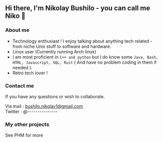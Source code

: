 ## Hi there, I'm Nikolay Bushilo - you can call me Niko 👋

### About me

- Technology enthusiast ! I enjoy talking about anything tech related - from niche Unix stuff to software and hardware.
- Linux user (Currently running Arch linux)
- I am most proficient in `C++ and python` but I do know some `Java, Bash, HTML, Javascript, SQL, Rust` ( And have no problem coding in them if needed ).
- Retro tech lover !

### Contact me  

If you have any questions or wish to collaborate.

Via mail : bushilo.nikolay1@gmail.com  
Twitter  : @---------------

### My other projects

See PHM for more

<!--
**Niko7334/Niko7334** is a ✨ _special_ ✨ repository because its `README.md` (this file) appears on your GitHub profile.

Here are some ideas to get you started:

- 🔭 I’m currently working on ...
- 🌱 I’m currently learning ...
- 👯 I’m looking to collaborate on ...
- 🤔 I’m looking for help with ...
- 💬 Ask me about ...
- 📫 How to reach me: ...
- 😄 Pronouns: ...
- ⚡ Fun fact: ...
-->
